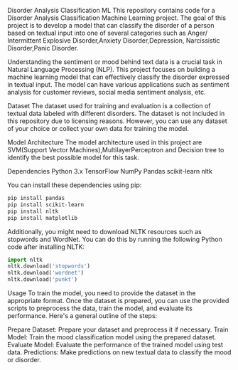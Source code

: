Disorder Analysis Classification ML
This repository contains code for a Disorder Analysis Classification Machine Learning project. The goal of this project is to develop a model that can classify the disorder of a person based on textual input into one of several categories such as Anger/ Intermittent Explosive Disorder,Anxiety Disorder,Depression, Narcissistic Disorder,Panic Disorder.

Understanding the sentiment or mood behind text data is a crucial task in Natural Language Processing (NLP). This project focuses on building a machine learning model that can effectively classify the disorder expressed in textual input. The model can have various applications such as sentiment analysis for customer reviews, social media sentiment analysis, etc.

Dataset
The dataset used for training and evaluation is a collection of textual data labeled with different disorders. The dataset is not included in this repository due to licensing reasons. However, you can use any dataset of your choice or collect your own data for training the model.

Model Architecture
The model architecture used in this project are SVM(Support Vector Machines),MultilayerPerceptron and Decision tree to identify the best possible model for this task.

Dependencies
Python 3.x
TensorFlow
NumPy
Pandas
scikit-learn
nltk

You can install these dependencies using pip:

```python
pip install pandas
pip install scikit-learn
pip install nltk
pip install matplotlib
```
Additionally, you might need to download NLTK resources such as stopwords and WordNet. You can do this by running the following Python code after installing NLTK:

```python
import nltk
nltk.download('stopwords')
nltk.download('wordnet')
nltk.download('punkt')
```
Usage
To train the model, you need to provide the dataset in the appropriate format. Once the dataset is prepared, you can use the provided scripts to preprocess the data, train the model, and evaluate its performance. Here's a general outline of the steps:

Prepare Dataset: Prepare your dataset and preprocess it if necessary.
Train Model: Train the mood classification model using the prepared dataset.
Evaluate Model: Evaluate the performance of the trained model using test data.
Predictions: Make predictions on new textual data to classify the mood or disorder.
